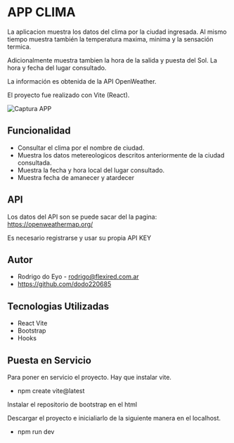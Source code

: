 # APP CLIMA

La aplicacion muestra los datos del clima por la ciudad ingresada. Al mismo tiempo muestra también la temperatura maxima, minima y la sensación termica.

Adicionalmente muestra tambien la hora de la salida y puesta del Sol. La hora y fecha del lugar consultado.

La información es obtenida de la API OpenWeather.

El proyecto fue realizado con Vite (React).

<img src="https://github.com/dodo220685/appClimaReact_rd/blob/main/src/assets/psAppClima.png" alt="Captura APP">


## Funcionalidad

 - Consultar el clima por el nombre de ciudad.
 - Muestra los datos metereologicos descritos anteriormente de la ciudad consultada.
- Muestra la fecha y hora local del lugar consultado.
- Muestra fecha de amanecer y atardecer

## API

Los datos del API son se puede sacar del la pagina:
https://openweathermap.org/

Es necesario registrarse y usar su propia API KEY


## Autor

- Rodrigo do Eyo - rodrigo@flexired.com.ar
- https://github.com/dodo220685

## Tecnologias Utilizadas

- React Vite
- Bootstrap
- Hooks


## Puesta en Servicio

Para poner en servicio el proyecto. Hay que instalar vite.

- npm create vite@latest

Instalar el repositorio de bootstrap en el html

Descargar el proyecto e inicialiarlo de la siguiente manera en el localhost.

- npm run dev
```

